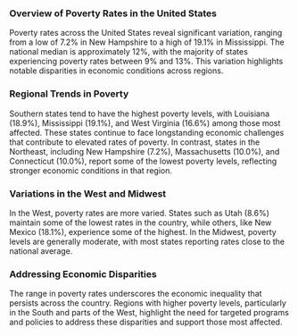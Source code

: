 ### Overview of Poverty Rates in the United States  
Poverty rates across the United States reveal significant variation, ranging from a low of 7.2% in New Hampshire to a high of 19.1% in Mississippi. The national median is approximately 12%, with the majority of states experiencing poverty rates between 9% and 13%. This variation highlights notable disparities in economic conditions across regions.  

### Regional Trends in Poverty  
Southern states tend to have the highest poverty levels, with Louisiana (18.9%), Mississippi (19.1%), and West Virginia (16.6%) among those most affected. These states continue to face longstanding economic challenges that contribute to elevated rates of poverty. In contrast, states in the Northeast, including New Hampshire (7.2%), Massachusetts (10.0%), and Connecticut (10.0%), report some of the lowest poverty levels, reflecting stronger economic conditions in that region.  

### Variations in the West and Midwest  
In the West, poverty rates are more varied. States such as Utah (8.6%) maintain some of the lowest rates in the country, while others, like New Mexico (18.1%), experience some of the highest. In the Midwest, poverty levels are generally moderate, with most states reporting rates close to the national average.  

### Addressing Economic Disparities  
The range in poverty rates underscores the economic inequality that persists across the country. Regions with higher poverty levels, particularly in the South and parts of the West, highlight the need for targeted programs and policies to address these disparities and support those most affected.
